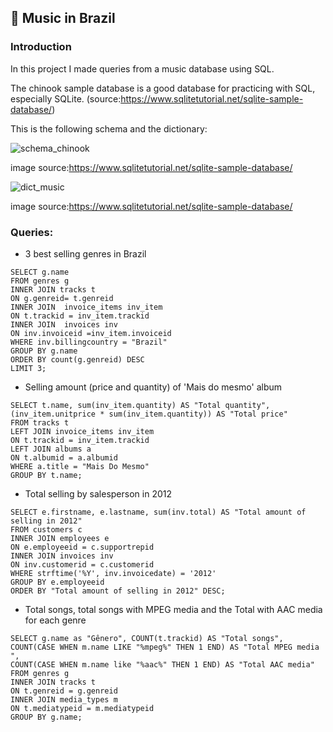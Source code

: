 ## :musical_note:	 Music in Brazil 

### Introduction

In this project I made queries from a music database using SQL.

The chinook sample database is a good database for practicing with SQL, especially SQLite. (source:https://www.sqlitetutorial.net/sqlite-sample-database/)

This is the following schema and the dictionary:

![schema_chinook](https://user-images.githubusercontent.com/82055743/166265207-312287ea-22be-4041-8bf2-9b2e72029e6e.png)

image source:https://www.sqlitetutorial.net/sqlite-sample-database/

![dict_music](https://user-images.githubusercontent.com/82055743/166426668-c19e504d-a05f-4374-86ca-3f546d36e3a4.png)

image source:https://www.sqlitetutorial.net/sqlite-sample-database/





### Queries:


- 3 best selling genres in Brazil

```
SELECT g.name
FROM genres g
INNER JOIN tracks t 
ON g.genreid= t.genreid
INNER JOIN  invoice_items inv_item
ON t.trackid = inv_item.trackid
INNER JOIN  invoices inv
ON inv.invoiceid =inv_item.invoiceid
WHERE inv.billingcountry = "Brazil"
GROUP BY g.name
ORDER BY count(g.genreid) DESC
LIMIT 3;
```

- Selling amount (price and quantity) of 'Mais do mesmo' album

```
SELECT t.name, sum(inv_item.quantity) AS "Total quantity", (inv_item.unitprice * sum(inv_item.quantity)) AS "Total price"
FROM tracks t
LEFT JOIN invoice_items inv_item
ON t.trackid = inv_item.trackid
LEFT JOIN albums a
ON t.albumid = a.albumid
WHERE a.title = "Mais Do Mesmo"
GROUP BY t.name;
```

- Total selling by salesperson in 2012

```
SELECT e.firstname, e.lastname, sum(inv.total) AS "Total amount of selling in 2012"
FROM customers c 
INNER JOIN employees e
ON e.employeeid = c.supportrepid 
INNER JOIN invoices inv
ON inv.customerid = c.customerid
WHERE strftime('%Y', inv.invoicedate) = '2012'
GROUP BY e.employeeid
ORDER BY "Total amount of selling in 2012" DESC;
```

- Total songs, total songs with MPEG media and the Total with AAC media for each genre

```
SELECT g.name as "Gênero", COUNT(t.trackid) AS "Total songs", 
COUNT(CASE WHEN m.name LIKE "%mpeg%" THEN 1 END) AS "Total MPEG media ",
COUNT(CASE WHEN m.name like "%aac%" THEN 1 END) AS "Total AAC media"
FROM genres g
INNER JOIN tracks t
ON t.genreid = g.genreid
INNER JOIN media_types m
ON t.mediatypeid = m.mediatypeid
GROUP BY g.name;
```


